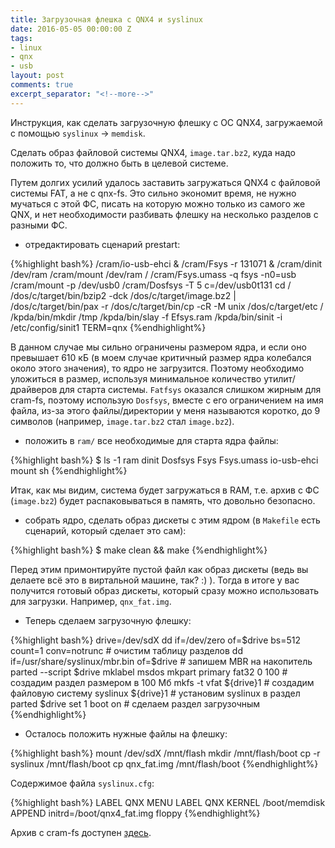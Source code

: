 ```yaml
---
title: Загрузочная флешка с QNX4 и syslinux
date: 2016-05-05 00:00:00 Z
tags:
- linux
- qnx
- usb
layout: post
comments: true
excerpt_separator: "<!--more-->"
---
```


Инструкция, как сделать загрузочную флешку с ОС QNX4, загружаемой с помощью `syslinux` -> `memdisk`.

<!--more-->

Сделать образ файловой системы QNX4, `image.tar.bz2`, куда надо положить то, что должно быть в целевой системе. 

Путем долгих усилий удалось заставить загружаться QNX4 с файловой системы FAT, а не с qnx-fs. Это сильно экономит время, не нужно мучаться с этой ФС, писать на которую можно только из самого же QNX, и нет необходимости разбивать флешку на несколько разделов с разными ФС.

 * отредактировать сценарий prestart:
 
{%highlight bash%}
/cram/io-usb-ehci &
/cram/Fsys -r 131071 &
/cram/dinit /dev/ram
/cram/mount /dev/ram /
/cram/Fsys.umass -q fsys -n0=usb
/cram/mount -p /dev/usb0
/cram/Dosfsys -T 5 c=/dev/usb0t131
cd /
/dos/c/target/bin/bzip2 -dck /dos/c/target/image.bz2 | /dos/c/target/bin/pax -r
/dos/c/target/bin/cp -cR -M unix /dos/c/target/etc /
/kpda/bin/mkdir /tmp
/kpda/bin/slay -f Efsys.ram
/kpda/bin/sinit -i /etc/config/sinit1 TERM=qnx
{%endhighlight%}

 В данном случае мы сильно ограничены размером ядра, и если оно превышает 610 кБ (в моем случае критичный размер ядра колебался около этого значения), то ядро не загрузится. Поэтому необходимо уложиться в размер, используя минимальное количество утилит/драйверов для старта системы. `Fatfsys` оказался слишком жирным для cram-fs, поэтому использую `Dosfsys`, вместе с его ограничением на имя файла, из-за этого файлы/директории у меня называются коротко, до 9 символов (например, `image.tar.bz2` стал `image.bz2`).


* положить в `ram/` все необходимые для старта ядра файлы:
 
{%highlight bash%}
$ ls -1 ram
dinit
Dosfsys
Fsys
Fsys.umass
io-usb-ehci
mount
sh
{%endhighlight%}

 Итак, как мы видим, система будет загружаться в RAM, т.е. архив с ФС (`image.bz2`) будет распаковываться в память, что довольно безопасно.
     
 * собрать ядро, сделать образ дискеты с этим ядром (в `Makefile` есть сценарий, который сделает это сам):
 
{%highlight bash%}
$ make clean && make
{%endhighlight%}
 
  Перед этим примонтируйте пустой файл как образ дискеты (ведь вы делаете всё это в виртальной машине, так? :) ). Тогда в итоге у вас получится готовый образ дискеты, который сразу можно использовать для загрузки. Например, `qnx_fat.img`.
 
 * Теперь сделаем загрузочную флешку:
 
 {%highlight bash%}
drive=/dev/sdX
dd if=/dev/zero of=$drive bs=512 count=1 conv=notrunc  # очистим таблицу разделов
dd if=/usr/share/syslinux/mbr.bin of=$drive   # запишем MBR на накопитель
parted --script $drive mklabel msdos mkpart primary fat32 0 100  # создадим раздел размером в 100 Мб
mkfs -t vfat ${drive}1 # создадим файловую систему
syslinux ${drive}1 # установим syslinux в раздел
parted $drive set 1 boot on # сделаем раздел загрузочным
 {%endhighlight%}

*   Осталось положить нужные файлы на флешку:

{%highlight bash%}
mount /dev/sdX /mnt/flash
mkdir /mnt/flash/boot
cp -r syslinux /mnt/flash/boot
cp qnx_fat.img /mnt/flash/boot
{%endhighlight%}
    
Содержимое файла `syslinux.cfg`:

{%highlight bash%}
LABEL QNX
MENU LABEL QNX
KERNEL /boot/memdisk
APPEND initrd=/boot/qnx4_fat.img floppy
{%endhighlight%}


Архив с cram-fs доступен [здесь](/files/cram_fat.tar.gz).
